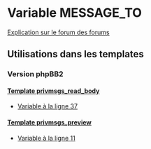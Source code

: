 # Variable MESSAGE_TO
[Explication sur le forum des forums](http://forum.forumactif.com/t294113-listing-des-variables#MESSAGE_TO)
## Utilisations dans les templates
### Version phpBB2
#### [Template privmsgs_read_body](subsilver/privmsgs_read_body.md)
* [Variable à la ligne 37](../subsilver/privmsgs_read_body.tpl#L37)
#### [Template privmsgs_preview](subsilver/privmsgs_preview.md)
* [Variable à la ligne 11](../subsilver/privmsgs_preview.tpl#L11)